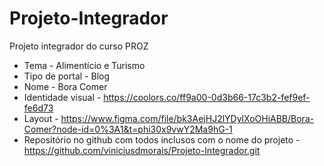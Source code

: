# Projeto-Integrador
Projeto integrador do curso PROZ

* Tema - Alimentício e Turismo
* Tipo de portal - Blog
* Nome -  Bora Comer
* Identidade visual - https://coolors.co/ff9a00-0d3b66-17c3b2-fef9ef-fe6d73
* Layout - https://www.figma.com/file/bk3AejHJ2lYDylXoOHiABB/Bora-Comer?node-id=0%3A1&t=phi30x9vwY2Ma9hG-1
* Repositório no github com todos inclusos com o nome do projeto - https://github.com/viniciusdmorais/Projeto-Integrador.git
